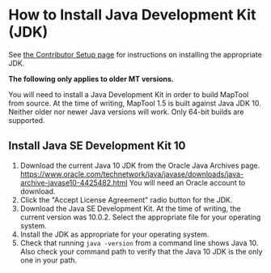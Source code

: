 How to Install Java Development Kit (JDK)
=======================

See [the Contributor Setup page](https://github.com/RPTools/maptool/wiki/Contributor-Setup-Instructions-For-MapTool) for instructions on installing the appropriate JDK.

**The following only applies to older MT versions.**
 
You will need to install a Java Development Kit in order to build MapTool from source.  At the time of writing, MapTool 1.5 is built against Java JDK 10. Neither older nor newer Java versions will work.  Only 64-bit builds are supported.

Install Java SE Development Kit 10
----------------------------------------

1. Download the current Java 10 JDK from the Oracle Java Archives page.
   https://www.oracle.com/technetwork/java/javase/downloads/java-archive-javase10-4425482.html
   You will need an Oracle account to download.
2. Click the "Accept License Agreement" radio button for the JDK.
3. Download the Java SE Development Kit. At the time of writing, the current version was 10.0.2.  Select the appropriate file for your operating system.
4. Install the JDK as appropriate for your operating system.
5. Check that running `java -version` from a command line shows Java 10.  Also check your command path to verify that the Java 10 JDK is the only one in your path.
